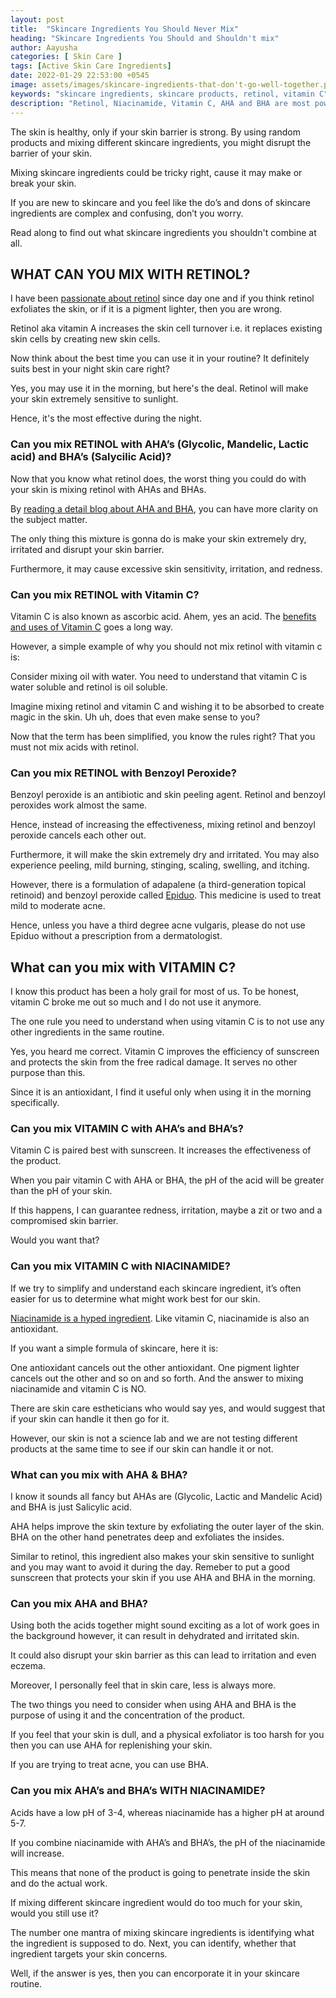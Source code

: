 ```yaml
---
layout: post
title:  "Skincare Ingredients You Should Never Mix"
heading: "Skincare Ingredients You Should and Shouldn't mix"
author: Aayusha
categories: [ Skin Care ]
tags: [Active Skin Care Ingredients]
date: 2022-01-29 22:53:00 +0545
image: assets/images/skincare-ingredients-that-don't-go-well-together.png
keywords: "skincare ingredients, skincare products, retinol, vitamin C"
description: "Retinol, Niacinamide, Vitamin C, AHA and BHA are most powerful skincare ingredients. Is it ok to mix different skincare ingredients together? " 
---
```


The skin is healthy, only if your skin barrier is strong. By using random products and mixing different skincare ingredients, you might disrupt the barrier of your skin.

Mixing skincare ingredients could be tricky right, cause it may make or break your skin. 

If you are new to skincare and you feel like the do’s and dons of skincare ingredients are complex and confusing, don’t you worry.

Read along to find out what skincare ingredients you shouldn't combine at all. 

## WHAT CAN YOU MIX WITH RETINOL?

I have been <a href="https://www.sheenyskincare.com/retinol-in-skin-care-uses-benefits/" rel="dofollow" target="blank">passionate about retinol</a> since day one and if you think retinol exfoliates the skin, or if it is a pigment lighter, then you are wrong. 

Retinol aka vitamin A increases the skin cell turnover i.e. it replaces existing skin cells by creating new skin cells.

Now think about the best time you can use it in your routine? It definitely suits best in your night skin care right?  

Yes, you may use it in the morning, but here's the deal. Retinol will make your skin extremely sensitive to sunlight. 

Hence, it's the most effective during the night. 

### Can you mix RETINOL with AHA’s (Glycolic, Mandelic, Lactic acid) and BHA’s (Salycilic Acid)?

Now that you know what retinol does, the worst thing you could do with your skin is mixing retinol with AHAs and BHAs. 

By <a href="https://www.sheenyskincare.com/what-is-salicylic-acid/" rel="dofollow" target="blank">reading a detail blog about AHA and BHA</a>, you can have more clarity on the subject matter.

The only thing this mixture is gonna do is make your skin extremely dry, irritated and disrupt your skin barrier.

Furthermore, it may cause excessive skin sensitivity, irritation, and redness.

### Can you mix RETINOL with Vitamin C?

Vitamin C is also known as ascorbic acid. Ahem, yes an acid. The <a href="https://www.sheenyskincare.com/vitamin-c-benefits-for-skin/" rel="dofollow" target="blank">benefits and uses of Vitamin C</a> goes a long way.

However, a simple example of why you should not mix retinol with vitamin c is:

Consider mixing oil with water. You need to understand that vitamin C is water soluble and retinol is oil soluble. 

Imagine mixing retinol and vitamin C and wishing it to be absorbed to create magic in the skin. Uh uh, does that even make sense to you?

Now that the term has been simplified, you know the rules right? That you must not mix acids with retinol.

### Can you mix RETINOL with Benzoyl Peroxide?

Benzoyl peroxide is an antibiotic and skin peeling agent. Retinol and benzoyl peroxides work almost the same. 

Hence, instead of increasing the effectiveness, mixing retinol and benzoyl peroxide cancels each other out.

Furthermore, it will make the skin extremely dry and irritated. You may also experience peeling, mild burning, stinging, scaling, swelling, and itching.

However, there is a formulation of adapalene (a third-generation topical retinoid) and benzoyl peroxide called <a target="_blank" href="https://www.amazon.com/gp/product/1300826061/ref=as_li_tl?ie=UTF8&camp=1789&creative=9325&creativeASIN=1300826061&linkCode=as2&tag=sheenycare-20&linkId=a0837ad6096abc90427c576d7b95a274">Epiduo</a>. This medicine is used to treat mild to moderate acne.

Hence, unless you have a third degree acne vulgaris, please do not use Epiduo without a prescription from a dermatologist.

## What can you mix with VITAMIN C?

I know this product has been a holy grail for most of us. To be honest, vitamin C broke me out so much and I do not use it anymore.

The one rule you need to understand when using vitamin C is to not use any other ingredients in the same routine.

Yes, you heard me correct. Vitamin C improves the efficiency of sunscreen and protects the skin from the free radical damage. It serves no other purpose than this.

Since it is an antioxidant, I find it useful only when using it in the morning specifically. 

### Can you mix VITAMIN C with AHA’s and BHA’s?
Vitamin C is paired best with sunscreen. It increases the effectiveness of the product.

When you pair vitamin C with AHA or BHA, the pH of the acid will be greater than the pH of your skin.

If this happens, I can guarantee redness, irritation, maybe a zit or two and a compromised skin barrier.

Would you want that?

### Can you mix VITAMIN C with NIACINAMIDE?

If we try to simplify and understand each skincare ingredient, it’s often easier for us to determine what might work best for our skin.

<a href="https://www.sheenyskincare.com/what-is-niacinamide/" rel="dofollow" target="blank">Niacinamide is a hyped ingredient</a>. Like vitamin C, niacinamide is also an antioxidant. 

If you want a simple formula of skincare, here it is:

One antioxidant cancels out the other antioxidant. One pigment lighter cancels out the other and so on and so forth.
And the answer to mixing niacinamide and vitamin C is NO. 

There are skin care estheticians who would say yes, and would suggest that if your skin can handle it then go for it. 

However, our skin is not a science lab and we are not testing different products at the same time to see if our skin can handle it or not.

### What can you mix with AHA & BHA?

I know it sounds all fancy but AHAs are (Glycolic, Lactic and Mandelic Acid) and BHA is just Salicylic acid.

AHA helps improve the skin texture by exfoliating the outer layer of the skin. BHA on the other hand penetrates deep and exfoliates the insides.

Similar to retinol, this ingredient also makes your skin sensitive to sunlight and you may want to avoid it during the day. Remeber to put a good sunscreen that protects your skin if you use AHA and BHA in the morning.

### Can you mix AHA and BHA?

Using both the acids together might sound exciting as a lot of work goes in the background however, it can result in dehydrated and irritated skin.

It could also disrupt your skin barrier as this can lead to irritation and even eczema.

Moreover, I personally feel that in skin care, less is always more.

The two things you need to consider when using AHA and BHA is the purpose of using it and the concentration of the product.

If you feel that your skin is dull, and a physical exfoliator is too harsh for you then you can use AHA for replenishing your skin.

If you are trying to treat acne, you can use BHA.

### Can you mix AHA’s and BHA’s WITH NIACINAMIDE?

Acids have a low pH of 3-4, whereas niacinamide has a higher pH at around 5-7. 

If you combine niacinamide with AHA’s and BHA’s, the pH of the niacinamide will increase.

This means that none of the product is going to penetrate inside the skin and do the actual work.

If mixing different skincare ingredient would do too much for your skin, would you still use it? 

The number one mantra of mixing skincare ingredients is identifying what the ingredient is supposed to do. Next, you can identify, whether that ingredient targets your skin concerns.

Well, if the answer is yes, then you can encorporate it in your skincare routine.







